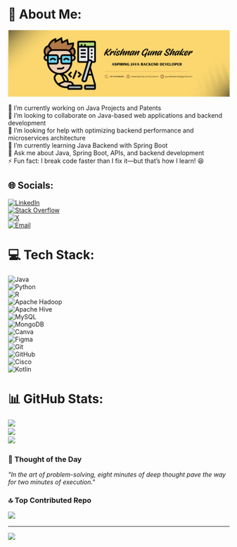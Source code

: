 
# 💫 About Me:
![Banner Image](https://github.com/Guna444/Codolio/blob/main/Yellow%20and%20Green%20Illustration%20Personal%20LinkedIn%20Banner.png?raw=true)


🔭 I’m currently working on Java Projects and Patents  
👯 I’m looking to collaborate on Java-based web applications and backend development  
🤝 I’m looking for help with optimizing backend performance and microservices architecture  
🌱 I’m currently learning Java Backend with Spring Boot  
💬 Ask me about Java, Spring Boot, APIs, and backend development  
⚡ Fun fact: I break code faster than I fix it—but that’s how I learn! 😆  

## 🌐 Socials:
[![LinkedIn](https://img.shields.io/badge/LinkedIn-%230077B5.svg?logo=linkedin&logoColor=white)](https://www.linkedin.com/in/k-guna-shaker-35725b253/)  
[![Stack Overflow](https://img.shields.io/badge/-Stackoverflow-FE7A16?logo=stack-overflow&logoColor=white)](https://stackoverflow.com/users/28655535/guna-shaker)  
[![X](https://img.shields.io/badge/X-black.svg?logo=X&logoColor=white)](https://x.com/GunaShaker36897)  
[![Email](https://img.shields.io/badge/Email-D14836?logo=gmail&logoColor=white)](mailto:gunashaker45k@gmail.com)  

# 💻 Tech Stack:
![Java](https://img.shields.io/badge/java-%23ED8B00.svg?style=flat&logo=openjdk&logoColor=white)  
![Python](https://img.shields.io/badge/python-3670A0?style=flat&logo=python&logoColor=ffdd54)  
![R](https://img.shields.io/badge/r-%23276DC3.svg?style=flat&logo=r&logoColor=white)  
![Apache Hadoop](https://img.shields.io/badge/Apache%20Hadoop-66CCFF?style=flat&logo=apachehadoop&logoColor=black)  
![Apache Hive](https://img.shields.io/badge/Apache%20Hive-FDEE21?style=flat&logo=apachehive&logoColor=black)  
![MySQL](https://img.shields.io/badge/mysql-4479A1.svg?style=flat&logo=mysql&logoColor=white)  
![MongoDB](https://img.shields.io/badge/MongoDB-%234ea94b.svg?style=flat&logo=mongodb&logoColor=white)  
![Canva](https://img.shields.io/badge/Canva-%2300C4CC.svg?style=flat&logo=Canva&logoColor=white)  
![Figma](https://img.shields.io/badge/figma-%23F24E1E.svg?style=flat&logo=figma&logoColor=white)  
![Git](https://img.shields.io/badge/git-%23F05033.svg?style=flat&logo=git&logoColor=white)  
![GitHub](https://img.shields.io/badge/github-%23121011.svg?style=flat&logo=github&logoColor=white)  
![Cisco](https://img.shields.io/badge/cisco-%23049fd9.svg?style=flat&logo=cisco&logoColor=black)  
![Kotlin](https://img.shields.io/badge/kotlin-%237F52FF.svg?style=flat&logo=kotlin&logoColor=white)  

# 📊 GitHub Stats:
![](https://github-readme-stats.vercel.app/api?username=guna444&theme=blue-green&hide_border=false&include_all_commits=false&count_private=false)  
![](https://nirzak-streak-stats.vercel.app/?user=guna444&theme=blue-green&hide_border=false)  
![](https://github-readme-stats.vercel.app/api/top-langs/?username=guna444&theme=blue-green&hide_border=false&include_all_commits=false&count_private=false&layout=compact)  

### 🧠 Thought of the Day  
*"In the art of problem-solving, eight minutes of deep thought pave the way for two minutes of execution."*  

### 🔝 Top Contributed Repo
![](https://github-contributor-stats.vercel.app/api?username=guna444&limit=5&theme=dark&combine_all_yearly_contributions=true)  

---
[![](https://visitcount.itsvg.in/api?id=guna444&icon=0&color=0)](https://visitcount.itsvg.in)



<!-- Proudly created with GPRM ( https://gprm.itsvg.in ) -->
